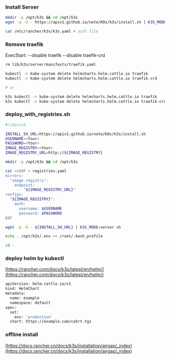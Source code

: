 ### Install Server
```bash
mkdir -p /opt/k3s && cd /opt/k3s
wget -q -O - https://apiv1.github.io/note/K8s/k3s/install.sh | K3S_MODE=server sh

cat /etc/rancher/k3s/k3s.yaml # auth file
```

### Remove traefik
ExecStart: --disable traefik --disable traefik-crd
```bash
rm lib/k3s/server/manifests/traefik.yaml

kubectl -n kube-system delete helmcharts.helm.cattle.io traefik
kubectl -n kube-system delete helmcharts.helm.cattle.io traefik-crd

# or

k3s kubectl -n kube-system delete helmcharts.helm.cattle.io traefik
k3s kubectl -n kube-system delete helmcharts.helm.cattle.io traefik-crd
```

### deploy_with_registries.sh
```bash
#!/bin/sh

INSTALL_SH_URL=https://apiv1.github.io/note/K8s/k3s/install.sh
USERNAME=<Your>
PASSWORD=<Your>
IMAGE_REGISTRY=<Your>
IMAGE_REGISTRY_URL=http://${IMAGE_REGISTRY}

mkdir -p /opt/k3s && cd /opt/k3s

cat <<EOF > registries.yaml
mirrors:
  "image.registry":
    endpoint:
      - "${IMAGE_REGISTRY_URL}"
configs:
  "${IMAGE_REGISTRY}":
    auth:
      username: $USERNAME
      password: $PASSWORD
EOF

wget -q -O - ${INSTALL_SH_URL} | K3S_MODE=server sh

echo . /opt/k3s/.env >> /root/.bash_profile

cd -
```

### deploy helm by kubectl
[https://rancher.com/docs/k3s/latest/en/helm/](https://rancher.com/docs/k3s/latest/en/helm/)
```bash
apiVersion: helm.cattle.io/v1
kind: HelmChart
metadata:
  name: example
  namespace: default
spec:
  set:
    env: 'production'
  chart: https://example.com/cahrt.tgz
```

### offline install
[https://docs.rancher.cn/docs/k3s/installation/airgap/_index](https://docs.rancher.cn/docs/k3s/installation/airgap/_index)